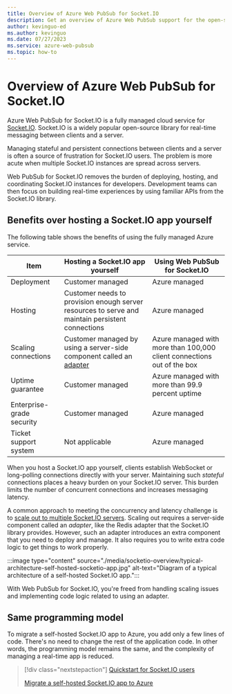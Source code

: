 ```yaml
---
title: Overview of Azure Web PubSub for Socket.IO
description: Get an overview of Azure Web PubSub support for the open-source Socket.IO library.
author: kevinguo-ed
ms.author: kevinguo
ms.date: 07/27/2023
ms.service: azure-web-pubsub
ms.topic: how-to
---
```


# Overview of Azure Web PubSub for Socket.IO

Azure Web PubSub for Socket.IO is a fully managed cloud service for [Socket.IO](https://socket.io/). Socket.IO is a widely popular open-source library for real-time messaging between clients and a server.

Managing stateful and persistent connections between clients and a server is often a source of frustration for Socket.IO users. The problem is more acute when multiple Socket.IO instances are spread across servers.

Web PubSub for Socket.IO removes the burden of deploying, hosting, and coordinating Socket.IO instances for developers. Development teams can then focus on building real-time experiences by using familiar APIs from the Socket.IO library.

## Benefits over hosting a Socket.IO app yourself

The following table shows the benefits of using the fully managed Azure service.

| Item | Hosting a Socket.IO app yourself | Using Web PubSub for Socket.IO|
|------------|------------|------------|
| Deployment | Customer managed | Azure managed |
| Hosting | Customer needs to provision enough server resources to serve and maintain persistent connections | Azure managed |
| Scaling connections | Customer managed by using a server-side component called an [adapter](https://socket.io/docs/v4/adapter/) | Azure managed with more than 100,000 client connections out of the box |
| Uptime guarantee | Customer managed | Azure managed with more than 99.9 percent uptime |
| Enterprise-grade security | Customer managed | Azure managed |
| Ticket support system | Not applicable | Azure managed |

When you host a Socket.IO app yourself, clients establish WebSocket or long-polling connections directly with your server. Maintaining such *stateful* connections places a heavy burden on your Socket.IO server. This burden limits the number of concurrent connections and increases messaging latency.

A common approach to meeting the concurrency and latency challenge is to [scale out to multiple Socket.IO servers](https://socket.io/docs/v4/adapter/). Scaling out requires a server-side component called an *adapter*, like the Redis adapter that the Socket.IO library provides. However, such an adapter introduces an extra component that you need to deploy and manage. It also requires you to write extra code logic to get things to work properly.

:::image type="content" source="./media/socketio-overview/typical-architecture-self-hosted-socketio-app.jpg" alt-text="Diagram of a typical architecture of a self-hosted Socket.IO app.":::

With Web PubSub for Socket.IO, you're freed from handling scaling issues and implementing code logic related to using an adapter.

## Same programming model

To migrate a self-hosted Socket.IO app to Azure, you add only a few lines of code. There's no need to change the rest of the application code. In other words, the programming model remains the same, and the complexity of managing a real-time app is reduced.

> [!div class="nextstepaction"]
> [Quickstart for Socket.IO users](./socketio-quickstart.md)
>
> [Migrate a self-hosted Socket.IO app to Azure](./socketio-migrate-from-self-hosted.md)
